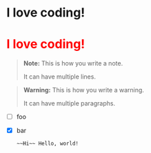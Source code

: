 # I love coding!

<h1 style="color: red;">I love coding!</h1>

> **Note:** This is how you write a note.
>
> It can have multiple lines.

> **Warning:** This is how you write a warning.
>
> It can have multiple paragraphs.

- [ ] foo
- [x] bar

      ~~Hi~~ Hello, world!

